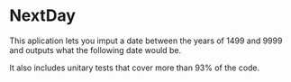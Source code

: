 # NextDay
This aplication lets you imput a date between the years of 1499 and 9999 and outputs what the following date would be.

It also includes unitary tests that cover more than 93% of the code.
